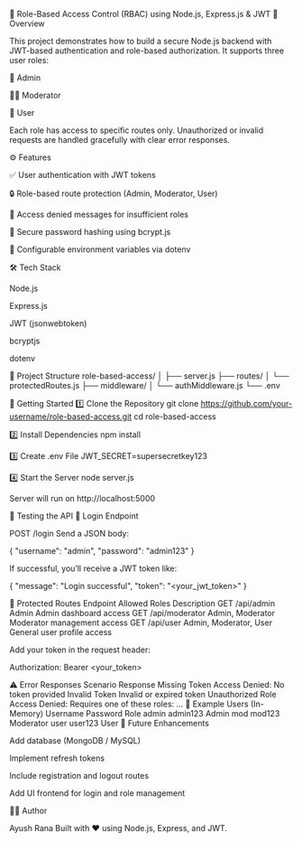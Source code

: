 🔐 Role-Based Access Control (RBAC) using Node.js, Express.js & JWT
📌 Overview

This project demonstrates how to build a secure Node.js backend with JWT-based authentication and role-based authorization.
It supports three user roles:

👑 Admin

🧑‍💼 Moderator

🙋 User

Each role has access to specific routes only. Unauthorized or invalid requests are handled gracefully with clear error responses.

⚙️ Features

✅ User authentication with JWT tokens

🔒 Role-based route protection (Admin, Moderator, User)

🚫 Access denied messages for insufficient roles

🧾 Secure password hashing using bcrypt.js

🧩 Configurable environment variables via dotenv

🛠️ Tech Stack

Node.js

Express.js

JWT (jsonwebtoken)

bcryptjs

dotenv

📁 Project Structure
role-based-access/
│
├── server.js
├── routes/
│   └── protectedRoutes.js
├── middleware/
│   └── authMiddleware.js
└── .env

🚀 Getting Started
1️⃣ Clone the Repository
git clone https://github.com/your-username/role-based-access.git
cd role-based-access

2️⃣ Install Dependencies
npm install

3️⃣ Create .env File
JWT_SECRET=supersecretkey123

4️⃣ Start the Server
node server.js


Server will run on http://localhost:5000

🧪 Testing the API
🧍 Login Endpoint

POST /login
Send a JSON body:

{
  "username": "admin",
  "password": "admin123"
}


If successful, you’ll receive a JWT token like:

{
  "message": "Login successful",
  "token": "<your_jwt_token>"
}

🔐 Protected Routes
Endpoint	Allowed Roles	Description
GET /api/admin	Admin	Admin dashboard access
GET /api/moderator	Admin, Moderator	Moderator management access
GET /api/user	Admin, Moderator, User	General user profile access

Add your token in the request header:

Authorization: Bearer <your_token>

⚠️ Error Responses
Scenario	Response
Missing Token	Access Denied: No token provided
Invalid Token	Invalid or expired token
Unauthorized Role	Access Denied: Requires one of these roles: ...
🧠 Example Users (In-Memory)
Username	Password	Role
admin	admin123	Admin
mod	mod123	Moderator
user	user123	User
🧩 Future Enhancements

Add database (MongoDB / MySQL)

Implement refresh tokens

Include registration and logout routes

Add UI frontend for login and role management

👨‍💻 Author

Ayush Rana
Built with ❤️ using Node.js, Express, and JWT.
